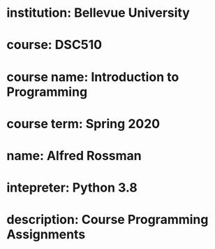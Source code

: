 # institution: Bellevue University
# course: DSC510
# course name: Introduction to Programming
# course term: Spring 2020
# name: Alfred Rossman
# intepreter: Python 3.8
# description: Course Programming Assignments
